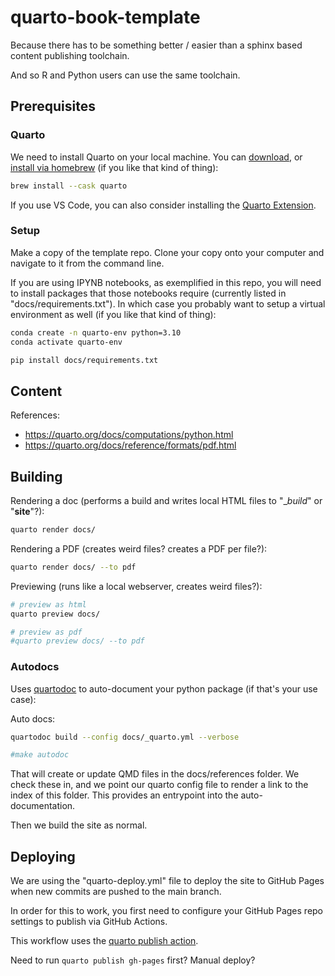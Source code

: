 # quarto-book-template

Because there has to be something better / easier than a sphinx based content publishing toolchain.

And so R and Python users can use the same toolchain.


## Prerequisites

### Quarto

We need to install Quarto on your local machine. You can [download](https://quarto.org/docs/get-started/), or [install via homebrew](https://formulae.brew.sh/cask/quarto) (if you like that kind of thing):

```sh
brew install --cask quarto
```


If you use VS Code, you can also consider installing the [Quarto Extension](https://marketplace.visualstudio.com/items?itemName=quarto.quarto).

### Setup

Make a copy of the template repo. Clone your copy onto your computer and navigate to it from the command line.

If you are using IPYNB notebooks, as exemplified in this repo, you will need to install packages that those notebooks require (currently listed in "docs/requirements.txt"). In which case you probably want to setup a virtual environment as well (if you like that kind of thing):

```sh
conda create -n quarto-env python=3.10
conda activate quarto-env

pip install docs/requirements.txt
```

## Content

References:

  + https://quarto.org/docs/computations/python.html
  + https://quarto.org/docs/reference/formats/pdf.html

## Building


Rendering a doc (performs a build and writes local HTML files to "__build_" or "__site__"?):

```sh
quarto render docs/
```

Rendering a PDF (creates weird files? creates a PDF per file?):
```sh
quarto render docs/ --to pdf
```

Previewing (runs like a local webserver, creates weird files?):

```sh
# preview as html
quarto preview docs/

# preview as pdf
#quarto preview docs/ --to pdf
```


### Autodocs

Uses [quartodoc](https://machow.github.io/quartodoc/get-started/overview.html) to auto-document your python package (if that's your use case):



Auto docs:

```sh
quartodoc build --config docs/_quarto.yml --verbose

#make autodoc
```

That will create or update QMD files in the docs/references folder. We check these in, and we point our quarto config file to render a link to the index of this folder. This provides an entrypoint into the auto-documentation.

Then we build the site as normal.





## Deploying

We are using the "quarto-deploy.yml" file to deploy the site to GitHub Pages when new commits are pushed to the main branch.

In order for this to work, you first need to configure your GitHub Pages repo settings to publish via GitHub Actions.

This workflow uses the [quarto publish action](https://github.com/quarto-dev/quarto-actions/blob/main/examples/quarto-publish-example.yml).

Need to run `quarto publish gh-pages` first? Manual deploy?

